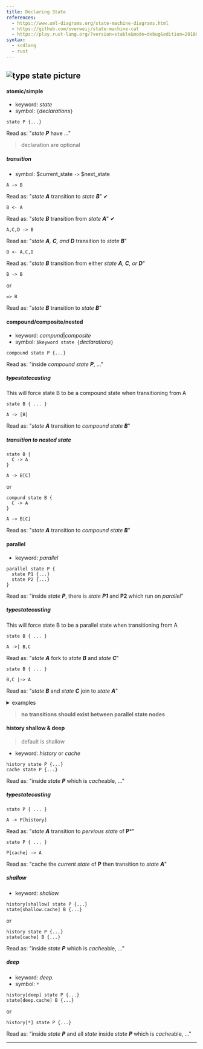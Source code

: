 ```yaml
---
title: Declaring State
references:
  - https://www.uml-diagrams.org/state-machine-diagrams.html
  - https://github.com/sverweij/state-machine-cat
  - https://play.rust-lang.org/?version=stable&mode=debug&edition=2018&gist=cb3b16f55f4d6ad25fc54f5058c7dacf
syntax:
  - scdlang
  - rust
---
```

![type state picture]()
---
#### atomic/simple
- keyword: *state*
- symbol: `{`$declarations$`}`
```scl
state P {...}
```
Read as: "*state **P*** have ..."

> declaration are optional

##### transition
- symbol: $current_state `->` $next_state

```scl
A -> B
```
Read as: "*state **A*** transition to *state **B***" ✔

```scl
B <- A
```
Read as: "*state **B*** transition from *state **A***" ✔

```scl
A,C,D -> B
```
Read as: "*state **A**, **C**, and **D*** transition to *state **B***"

```scl
B <- A,C,D
```
Read as: "*state **B*** transition from either *state **A**, **C**, or **D***"

```scl
B -> B
```
or
```scl
=> B
```
Read as: "*state **B*** transition to *state **B***"

#### compound/composite/nested
- keyword: *compund*|*composite*
- symbol: `$keyword state {`$declarations$`}`
```scl
compound state P {...}
```
Read as: "inside *compound state **P***, ..."

##### ~~type~~statecasting
This will force state B to be a compound state when transitioning from A
```scl
state B { ... }

A -> [B]
```
Read as: "*state **A*** transition to *compound state **B***"

##### transition to nested state
```scl
state B {
  C -> A
}

A -> B[C]
```
or
```scl
compund state B {
  C -> A
}

A -> B[C]
```
Read as: "*state **A*** transition to *compound state **B***"

#### parallel
- keyword: *parallel*
```scl
parallel state P {
  state P1 {...}
  state P2 {...}
}
```
Read as: "inside *state **P***, there is *state **P1*** and **P2** which run on *parallel*"

##### ~~type~~statecasting
This will force state B to be a parallel state when transitioning from A
```scl
state B { ... }

A ->| B,C
```
Read as: "*state **A*** fork to *state **B*** and *state **C***"

```scl
state B { ... }

B,C |-> A
```
Read as: "*state **B*** and *state **C*** join to *state **A***"

<details>
<summary>examples</summary>

```scl
A ->| B,D,E
parallel { // 👈 is this really neccessary 🤔
  {
    B -> L1 @ C
    L1 -> L2
    L2 -> L
  }
  D -> G
  E -> I
}
L,G |-> A
A,I |-> Z
```
</details>

> **no transitions should exist between parallel state nodes**

#### history shallow & deep
> default is shallow
- keyword: *history* or *cache*

```scl
history state P {...}
cache state P {...}
```
Read as: "inside *state **P*** which is *cache*able, ..."

##### ~~type~~statecasting
```scl
state P { ... }

A -> P[history]
```
Read as: "*state **A*** transition to *pervious* *state* of **P***"

```scl
state P { ... }

P[cache] -> A
```
Read as: "cache the *current* *state* of **P** then transition to *state **A***"

##### shallow
- keyword: *shallow.*
```scl
history[shallow] state P {...}
state[shallow.cache] B {...}
```
or
```scl
history state P {...}
state[cache] B {...}
```
Read as: "inside *state **P*** which is *cache*able, ..."

##### deep
- keyword: *deep.*
- symbol: `*`
```scl
history[deep] state P {...}
state[deep.cache] B {...}
```
or
```scl
history[*] state P {...}
```
Read as: "inside *state **P*** and all *state* inside *state **P*** which is *cache*able, ..."

---